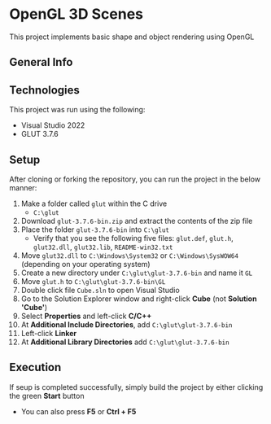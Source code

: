 # OpenGL 3D Scenes
This project implements basic shape and object rendering using OpenGL

## General Info

## Technologies
This project was run using the following:
* Visual Studio 2022
* GLUT 3.7.6

## Setup
After cloning or forking the repository, you can run the project in the below manner:
1. Make a folder called `glut` within the C drive
   - `C:\glut`
2. Download `glut-3.7.6-bin.zip` and extract the contents of the zip file
3. Place the folder `glut-3.7.6-bin` into `C:\glut`
   - Verify that you see the following five files: `glut.def`, `glut.h`, `glut32.dll`, `glut32.lib`, `README-win32.txt`
4. Move `glut32.dll` to `C:\Windows\System32` or `C:\Windows\SysWOW64` (depending on your operating system)
5. Create a new directory under `C:\glut\glut-3.7.6-bin` and name it `GL`
6. Move `glut.h` to `C:\glut\glut-3.7.6-bin\GL`
7. Double click file `Cube.sln` to open Visual Studio
8. Go to the Solution Explorer window and right-click **Cube** (not **Solution 'Cube'**)
9. Select **Properties** and left-click **C/C++**
10. At **Additional Include Directories**, add `C:\glut\glut-3.7.6-bin`
11. Left-click **Linker**
12. At **Additional Library Directories** add `C:\glut\glut-3.7.6-bin`

## Execution
If seup is completed successfully, simply build the project by either clicking the green **Start** button
* You can also press **F5** or **Ctrl + F5**
